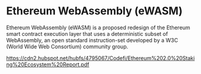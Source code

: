 # Ethereum WebAssembly (eWASM)

Ethereum WebAssembly (eWASM) is a proposed redesign of the Ethereum smart contract execution layer that uses a deterministic subset of WebAssembly, an open standard instruction-set developed by a W3C (World Wide Web Consortium) community group.

https://cdn2.hubspot.net/hubfs/4795067/Codefi/Ethereum%202.0%20Staking%20Ecosystem%20Report.pdf

